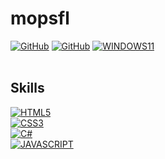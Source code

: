 # mopsfl

[![GitHub](https://img.shields.io/badge/mopsfl-%230078D6.svg?&style=for-the-badge&logo=code&logoColor=white)](https://github.com/mopsfl)
[![GitHub](https://img.shields.io/badge/Github-100000?style=for-the-badge&logo=github&logoColor=white)](https://github.com/mopsfl)
[![WINDOWS11](https://img.shields.io/badge/windows-%230078D6.svg?&style=for-the-badge&logo=windows&logoColor=white)](https://github.com/mopsfl)
</br></br>

## Skills
[![HTML5](https://img.shields.io/badge/HTML5-E34F26?style=for-the-badge&logo=html5&logoColor=white)](https://github.com/mopsfl?tab=repositories&language=html)</br>
[![CSS3](https://img.shields.io/badge/CSS3-1572B6?style=for-the-badge&logo=css3&logoColor=white)](https://github.com/mopsfl?tab=repositories&language=css)</br>
[![C#](https://img.shields.io/badge/C%23-239120?style=for-the-badge&logo=c-sharp&logoColor=white)](https://github.com/mopsfl)</br>
[![JAVASCRIPT](https://img.shields.io/badge/JavaScript-323330?style=for-the-badge&logo=javascript&logoColor=F7DF1E)](https://github.com/mopsfl?tab=repositories&language=javascript)</br>
